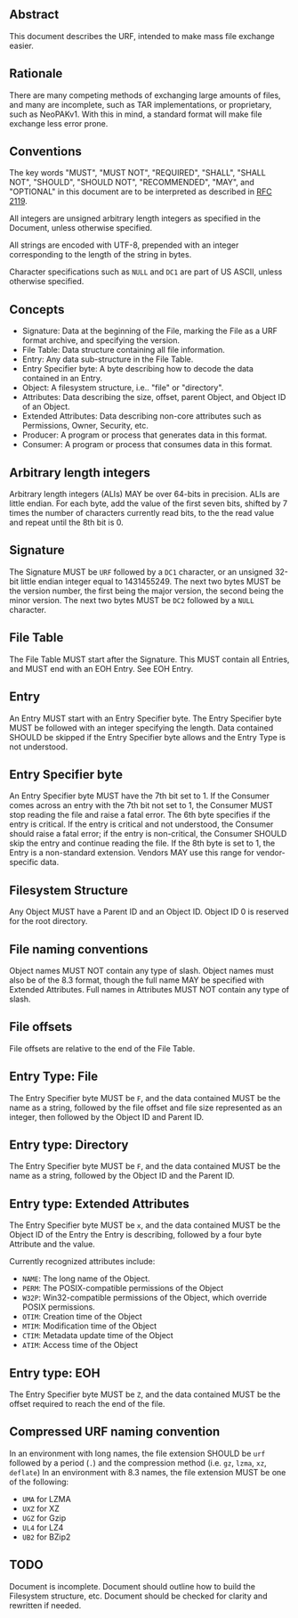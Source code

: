 ## Abstract

This document describes the URF, intended to make mass file exchange easier.

## Rationale

There are many competing methods of exchanging large amounts of files, and many are incomplete, such as TAR implementations, or proprietary, such as NeoPAKv1. With this in mind, a standard format will make file exchange less error prone.

## Conventions

The key words "MUST", "MUST NOT", "REQUIRED", "SHALL", "SHALL NOT", "SHOULD", "SHOULD NOT", "RECOMMENDED", "MAY", and "OPTIONAL" in this document are to be interpreted as described in [RFC 2119](https://tools.ietf.org/html/rfc2119).

All integers are unsigned arbitrary length integers as specified in the Document, unless otherwise specified.

All strings are encoded with UTF-8, prepended with an integer corresponding to the length of the string in bytes.

Character specifications such as `NULL` and `DC1` are part of US ASCII, unless otherwise specified.

## Concepts

  * Signature: Data at the beginning of the File, marking the File as a URF format archive, and specifying the version.
  * File Table: Data structure containing all file information.
  * Entry: Any data sub-structure in the File Table.
  * Entry Specifier byte: A byte describing how to decode the data contained in an Entry.
  * Object: A filesystem structure, i.e.. "file" or "directory".
  * Attributes: Data describing the size, offset, parent Object, and Object ID of an Object.
  * Extended Attributes: Data describing non-core attributes such as Permissions, Owner, Security, etc.
  * Producer: A program or process that generates data in this format.
  * Consumer: A program or process that consumes data in this format.

## Arbitrary length integers

Arbitrary length integers (ALIs) MAY be over 64-bits in precision. ALIs are little endian. For each byte, add the value of the first seven bits, shifted by 7 times the number of characters currently read bits, to the the read value and repeat until the 8th bit is 0.

## Signature

The Signature MUST be `URF` followed by a `DC1` character, or an unsigned 32-bit little endian integer equal to 1431455249. The next two bytes MUST be the version number, the first being the major version, the second being the minor version. The next two bytes MUST be `DC2` followed by a `NULL` character.

## File Table

The File Table MUST start after the Signature. This MUST contain all Entries, and MUST end with an EOH Entry. See EOH Entry.

## Entry

An Entry MUST start with an Entry Specifier byte. The Entry Specifier byte MUST be followed with an integer specifying the length. Data contained SHOULD be skipped if the Entry Specifier byte allows and the Entry Type is not understood.

## Entry Specifier byte

An Entry Specifier byte MUST have the 7th bit set to 1. If the Consumer comes across an entry with the 7th bit not set to 1, the Consumer MUST stop reading the file and raise a fatal error. The 6th byte specifies if the entry is critical. If the entry is critical and not understood, the Consumer should raise a fatal error; if the entry is non-critical, the Consumer SHOULD skip the entry and continue reading the file. If the 8th byte is set to 1, the Entry is a non-standard extension. Vendors MAY use this range for vendor-specific data.

## Filesystem Structure

Any Object MUST have a Parent ID and an Object ID. Object ID 0 is reserved for the root directory.

## File naming conventions

Object names MUST NOT contain any type of slash. Object names must also be of the 8.3 format, though the full name MAY be specified with Extended Attributes. Full names in Attributes MUST NOT contain any type of slash. 

## File offsets

File offsets are relative to the end of the File Table.

## Entry Type: File

The Entry Specifier byte MUST be `F`, and the data contained MUST be the name as a string, followed by the file offset and file size represented as an integer, then followed by the Object ID and Parent ID.

## Entry type: Directory

The Entry Specifier byte MUST be `F`, and the data contained MUST be the name as a string, followed by the Object ID and the Parent ID.

## Entry type: Extended Attributes

The Entry Specifier byte MUST be `x`, and the data contained MUST be the Object ID of the Entry the Entry is describing, followed by a four byte Attribute and the value.

Currently recognized attributes include:
  * `NAME`: The long name of the Object.
  * `PERM`: The POSIX-compatible permissions of the Object
  * `W32P`: Win32-compatible permissions of the Object, which override POSIX permissions.
  * `OTIM`: Creation time of the Object
  * `MTIM`: Modification time of the Object
  * `CTIM`: Metadata update time of the Object
  * `ATIM`: Access time of the Object

## Entry type: EOH

The Entry Specifier byte MUST be `Z`, and the data contained MUST be the offset required to reach the end of the file.

## Compressed URF naming convention

In an environment with long names, the file extension SHOULD be `urf` followed by a period (`.`) and the compression method (i.e. `gz`, `lzma`, `xz`, `deflate`)
In an environment with 8.3 names, the file extension MUST be one of the following:
  * `UMA` for LZMA
  * `UXZ` for XZ
  * `UGZ` for Gzip
  * `UL4` for LZ4
  * `UB2` for BZip2
  
## TODO

Document is incomplete. Document should outline how to build the Filesystem structure, etc. Document should be checked for clarity and rewritten if needed.
